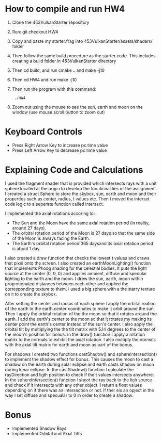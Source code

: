 
# How to compile and run HW4
1. Clone the 453VulkanStarter repository
2. Run: git checkout HW4
3. Copy and paste my starter.frag into 453VulkanStarter/assets/shaders/ folder
5. Then follow the same build procedure as the starter code. This includes creating a build folder in 453VulkanStarter directory
6. Then cd build, and run cmake .. and make -j10
7. Then cd HW4 and run make -j10
8. Then run the program with this command: 

        ./HW4

9. Zoom out using the mouse to see the sun, earth and moon on the window (use mouse scroll button to zoom out)

# Keyboard Controls
- Press Right Arrow Key to increase pc.time value
- Press Left Arrow Key to decrease pc.time value


# Explaining Code and Calculations
I used the fragment shader that is provided which intersects rays with a unit sphere located at the origin to develop the functionalities of the assignment. I created a struct Sphere to store the skybox, sun, earth and moon and their properties such as center, radius, t values etc. Then I moved the interset code logic to a seperate function called intersect. 

I implemented the axial rotations accoring to:
- The Sun and the Moon have the same axial rotation period (in reality, around 27 days).
- The orbital rotation period of the Moon is  27 days so that the same side of the Moon is always facing the Earth.
- The Earth's orbital rotation period 365 daysand its axial rotation period is about 1 day.

I also created a draw function that checks the lowest t values and draws that pixel onto the screen. I also created an earthMoonLighting() function that implements Phong shading for the celestial bodies. It puts the light source at the center (0, 0, 0) and applies ambient, diffuse and specular lighting to the earth and the moon. I drew the sun, earth, moon within proprotionated distances between each other and applied the corresponding texture to them. I used a big sphere with a the starry texture on it to create the skybox. 

After setting the center and radius of each sphere I apply the orbital roation of the earth to the earth.center coordinates to make it orbit around the sun. Then I apply the orbital rotation of the the moon so that it rotates around the earth. I add the earth's center to the moon so that it rotates my making its center point the earth's center instead of the sun's center. I also apply the orbital tilt by multiplying the the tilt matrix with 5.14 degrees to the center of the moon's position for bonus. In the draw() function I apply a rotation matrix to the normals to exhibit the axial rotation. I also multiply the normals with the axial tilt matrix for earth and moon as part of the bonus.

For shadows I created two functions castShadow() and sphereIntersection() to implement the shadow effect for bonus. This causes the moon to cast a shadow on the earth during solar eclipse and earth casts shadow on moon during lunar eclipse. In the castShadow() function I calculate the rayDirection  and ligth position to check if the t values intersects anywhere. In the sphereIntersection() function I shoot the ray back to the ligh source and check if it intersects with any other object. I return a float values depending on if there was an intersection or not. If ther eis an opject in the way I set diffuse and specualar to 0 in order to create a shadow. 

# Bonus
- Implemented Shadow Rays
- Implemented Orbital and Axial Tilts